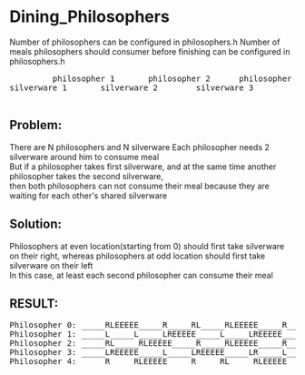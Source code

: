 # Dining_Philosophers
Number of philosophers can be configured in philosophers.h
Number of meals philosophers should consumer before finishing can be configured in philosophers.h

<pre>
         philosopher 1       philosopher 2      philosopher 3 ...  
silverware 1       silverware 2        silverware 3              ...

</pre>

## Problem:  
There are N philosophers and N silverware
Each philosopher needs 2 silverware around him to consume meal  
But if a philosopher takes first silverware, and at the same time
another philosopher takes the second silverware,   
then both philosophers can not consume their meal because they are waiting for each other's
shared silverware

## Solution:  
Philosophers at even location(starting from 0) should first take
silverware on their right, whereas philosophers at odd location 
should first take silverware on their left  
In this case, at least each second philosopher can consume their meal

## RESULT:  
<pre>
Philosopher 0: _____RLEEEEE_____R_____RL_____RLEEEEE_____R_____RLEEEEE_____R_____RL_____RLEEEEE_____RL_____R_____RLEEEE
Philosopher 1: _____L_____L_____LREEEEE_____L_____LREEEEE_____LR_____L_____LREEEEE_____L_____LREEEEE_____L_____LR_____LREEEE
Philosopher 2: _____RL_____RLEEEEE_____R_____RLEEEEE_____R_____RL_____RLEEEEE_____R_____R_____RLEEEEE_____R_____RLEEEE
Philosopher 3: _____LREEEEE_____L_____LREEEEE_____LR_____L_____LREEEEE_____L_____LREEEEE_____L_____LR_____L_____L_____LR_____LREEEE
Philosopher 4: _____R_____RLEEEEE_____R_____RL_____RLEEEEE_____R_____RLEEEEE_____R_____RL_____R_____RLEEEEE_____RL_____R_____RLEEEE
</pre>
